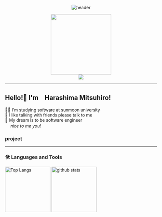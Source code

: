 <div align ="center">
 
 ![header](https://capsule-render.vercel.app/api?type=rounded&height=300&color=gradient&text=mimikkusu&section=header&textBg=false&reversal=false&rotate=0&desc=github&descSize=30&descAlignY=70)
 
 </div>
<div align = "center">
  <img src = "https://media.giphy.com/media/v1.Y2lkPTc5MGI3NjExaWFmODFndDRmNGZkMG5uYXR0OG4zNXNsM2h5MmF6c2Y3eTd0ODNoNiZlcD12MV9pbnRlcm5hbF9naWZfYnlfaWQmY3Q9Zw/j0nQ1rhf13Nmg/giphy.gif" width="200" />
</div>
<div align = "center">
 <a href="mailto:mthr35@gmail.com"><img src="https://img.shields.io/badge/Gmail-D14836?style=for-the-badge&logo=gmail&logoColor=white"/></a>
</div>

---
## Hello!👋 I'm　Harashima Mitsuhiro!

👨‍🎓 I'm studying software at sunmoon university<br>
🙌 I like talking with friends please talk to me<br>
🐣 My dream is to be software engineer <br>
&nbsp;　<em>nice to me you!</em>

### project

---

 

### :hammer_and_wrench: Languages and Tools 

<!--
<div>
  <img src="https://github.com/devicons/devicon/blob/master/icons/python/python-original-wordmark.svg" title="Python" alt="Python" width="40" height="40"/>&nbsp;
  <img src="https://github.com/devicons/devicon/blob/master/icons/django/django-plain-wordmark.svg" title="Django" alt="Django" width="40" height="40"/>&nbsp;
  <img src="https://github.com/devicons/devicon/blob/master/icons/mysql/mysql-original-wordmark.svg" title="MySQL"  alt="MySQL" width="40" height="40"/>&nbsp;
  <img src="https://github.com/devicons/devicon/blob/master/icons/amazonwebservices/amazonwebservices-plain-wordmark.svg" title="AWS" alt="AWS" width="40" height="40"/>&nbsp;
  <img src="https://github.com/devicons/devicon/blob/master/icons/git/git-original-wordmark.svg" title="Git" **alt="Git" width="40" height="40"/>
  <img src="https://github.com/devicons/devicon/blob/master/icons/github/github-original-wordmark.svg" title="Github" **alt="Github" width="40" height="40"/>
  <img src="https://github.com/devicons/devicon/blob/master/icons/slack/slack-original-wordmark.svg" title="Slack" **alt="Slack" width="40" height="40"/>
  <img src="https://github.com/devicons/devicon/blob/master/icons/vscode/vscode-original-wordmark.svg" title="VSCode" **alt="VSCode" width="40" height="40"/>
</div>
-->
<p align="left"> 
  <img alt="Top Langs" height="150px" src="https://github-readme-stats.vercel.app/api/top-langs/?username=mimikkusu&layout=compact&show_icons=true&theme=onedark" />
  <img alt="github stats" height="150px" src="https://github-readme-stats.vercel.app/api?username=mimikkusu&theme=onedark&show_icons=ture" />
</p>
